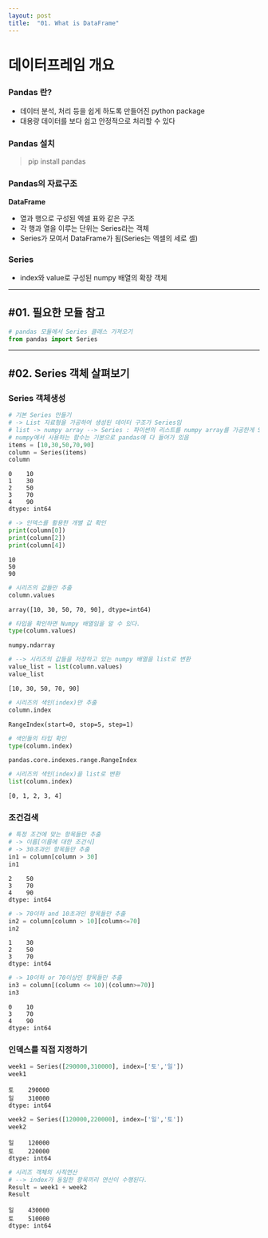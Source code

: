 ```yaml
---
layout: post
title:  "01. What is DataFrame"
---
```


# 데이터프레임 개요

### Pandas 란?

- 데이터 분석, 처리 등을 쉽게 하도록 만들어진 python package
- 대용량 데이터를 보다 쉽고 안정적으로 처리할 수 있다

### Pandas 설치

> pip install pandas

### Pandas의 자료구조
**DataFrame**

- 열과 행으로 구성된 엑셀 표와 같은 구조
- 각 행과 열을 이루는 단위는 Series라는 객체
- Series가 모여서 DataFrame가 됨(Series는 엑셀의 세로 셀)

### Series
- index와 value로 구성된 numpy 배열의 확장 객체

-------------------------
## #01. 필요한 모듈 참고


```python
# pandas 모듈에서 Series 클래스 가져오기
from pandas import Series
```

---------------------------
## #02. Series 객체 살펴보기

### **Series 객체생성**


```python
# 기본 Series 만들기
# -> List 자료형을 가공하여 생성된 데이터 구조가 Series임
# list -> numpy array --> Series : 파이썬의 리스트를 numpy array를 가공한게 Series 임 : 참고로 파이썬의 리스트는 원래 배열이라고 생각 하면 됨
# numpy에서 사용하는 함수는 기본으로 pandas에 다 들어가 있음
items = [10,30,50,70,90]
column = Series(items)
column
```




    0    10
    1    30
    2    50
    3    70
    4    90
    dtype: int64




```python
# -> 인덱스를 활용한 개별 값 확인
print(column[0])
print(column[2])
print(column[4])
```

    10
    50
    90
    


```python
# 시리즈의 값들만 추출
column.values
```




    array([10, 30, 50, 70, 90], dtype=int64)




```python
# 타입을 확인하면 Numpy 배열임을 알 수 있다.
type(column.values)
```




    numpy.ndarray




```python
# --> 시리즈의 값들을 저장하고 있는 numpy 배열을 list로 변환
value_list = list(column.values)
value_list
```




    [10, 30, 50, 70, 90]




```python
# 시리즈의 색인(index)만 추출
column.index
```




    RangeIndex(start=0, stop=5, step=1)




```python
# 색인들의 타입 확인
type(column.index)
```




    pandas.core.indexes.range.RangeIndex




```python
# 시리즈의 색인(index)을 list로 변환
list(column.index)
```




    [0, 1, 2, 3, 4]



### **조건검색**


```python
# 특정 조건에 맞는 항목들만 추출
# -> 이름[이름에 대한 조건식]
# -> 30초과인 항목들만 추출
in1 = column[column > 30]
in1
```




    2    50
    3    70
    4    90
    dtype: int64




```python
# -> 70이하 and 10초과인 항목들만 추출
in2 = column[column > 10][column<=70]
in2
```




    1    30
    2    50
    3    70
    dtype: int64




```python
# -> 10이하 or 70이상인 항목들만 추출
in3 = column[(column <= 10)|(column>=70)]
in3
```




    0    10
    3    70
    4    90
    dtype: int64



### **인덱스를 직접 지정하기**


```python
week1 = Series([290000,310000], index=['토','일'])
week1
```




    토    290000
    일    310000
    dtype: int64




```python
week2 = Series([120000,220000], index=['일','토'])
week2
```




    일    120000
    토    220000
    dtype: int64




```python
# 시리즈 객체의 사칙연산
# --> index가 동일한 항목끼리 연산이 수행된다.
Result = week1 + week2
Result
```




    일    430000
    토    510000
    dtype: int64




```python

```

